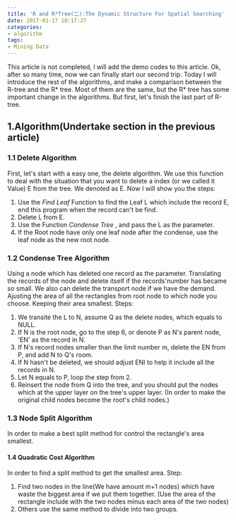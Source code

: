 ```yaml
---
title: 'R and R*Tree(二):The Dynamic Structure For Spatial Searching'
date: 2017-01-17 10:17:27
categories:
- algorithm
tags:
- Mining Data
---
```

This article is not completed, I will add the demo codes to this article.
Ok, after so many time, now we can finally start our second trip.
Today I will introduce the rest of the algorithms, and make a comparison between the R-tree and the R\* tree.
Most of them are the same, but the R\* tree has some important change in the algorithms.
But first, let's finish the last part of R-tree.
## 1.Algorithm(Undertake section in the previous article)

### 1.1 Delete Algorithm
First, let's start with a easy one, the delete algorithm.
We use this function to deal with the situation that you want to delete a index (or we called it Value) E from the tree. We denoted as E.
Now I will show you the steps:
1. Use the *Find Leaf* Function to find the Leaf L which include the record E, end this program when the record can't be find.
2. Delete L from E.
3. Use the Function *Condense Tree* , and pass the  L as the parameter.
4. If the Root node have only one leaf node after the condense, use the leaf node as the new root node.

### 1.2 Condense Tree Algorithm
Using a node which has deleted one record as the parameter.
Translating the records of the node and delete itself if the records'number has became so small.
We also can delete the transport node if we have the demand. Ajusting the area of all the rectangles from root node to which node you choose. Keeping their area smallest.
Steps:
1. We transite the L to N, assume Q as the delete nodes, which equals to NULL.
2. If N is the root node, go to the step 6, or denote P as N's parent node, 'EN' as the record in N.
3. If N's record nodes smaller than the limit number m, delete the EN from P, and add N to Q's room.
4. If N hasn't be deleted, we should adjust ENI to help it include all the records in N.
5. Let N equals to P, loop the step from 2.
6. Reinsert the node from Q into the tree, and you should put the nodes which at the upper layer on the tree's upper layer. (In order to make the original child nodes become the root's child nodes.)

### 1.3 Node Split Algorithm
In order to make a best split method for control the rectangle's area smallest.
#### 1.4 Quadratic Cost  Algorithm
In order to find a split method to get the smallest area.
Step:
1. Find two nodes in the line(We have amount m+1 nodes) which have waste the biggest area if we put them together. (Use the area of the rectangle include with the two nodes minus each area of the two nodes)
2. Others use the same method to divide into two groups.
